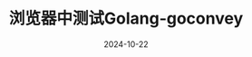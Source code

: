 ---
title: 浏览器中测试Golang-goconvey
date: 2024-10-22
authors:
- name: Idris
link: https://github.com/supuwoerc
excludeSearch: true
draft: true
---